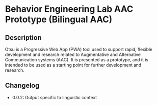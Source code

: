 # Behavior Engineering Lab AAC Prototype (Bilingual AAC)

## Description

Otsu is a Progressive Web App (PWA) tool used to support rapid, flexible development and research related to Augmentative and Alternative Communication systems (AAC). It is presented as a prototype, and it is intended to be used as a starting point for further development and research.

## Changelog

-   0.0.2: Output specific to linguistic context
